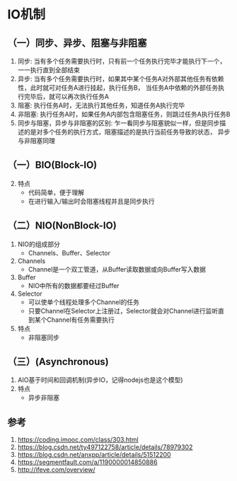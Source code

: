 # IO机制
## （一）同步、异步、阻塞与非阻塞
1. 同步: 当有多个任务需要执行时，只有前一个任务执行完毕才能执行下一个，一一执行直到全部结束
2. 异步: 当有多个任务需要执行时，如果其中某个任务A对外部其他任务有依赖性，此时就可对任务A进行挂起，执行任务B，
    当任务A中依赖的外部任务执行完毕后，就可以再次执行任务A
3. 阻塞: 执行任务A时，无法执行其他任务，知道任务A执行完毕
3. 非阻塞: 执行任务A时，如果任务A内部包含阻塞任务，则跳过任务A执行任务B
4. 同步与阻塞，异步与非阻塞的区别: 乍一看同步与阻塞貌似一样，但是同步描述的是对多个任务的执行方式，阻塞描述的是执行当前任务导致的状态，
    异步与非阻塞同理
## （一）BIO(Block-IO)
2. 特点
    * 代码简单，便于理解
    * 在进行输入/输出时会阻塞线程并且是同步执行
## （二）NIO(NonBlock-IO)
1. NIO的组成部分
    * Channels、Buffer、Selector
2. Channels
    * Channel是一个双工管道，从Buffer读取数据或向Buffer写入数据
3. Buffer
    * NIO中所有的数据都要经过Buffer
4. Selector
    * 可以使单个线程处理多个Channel的任务
    * 只要Channel在Selector上注册过，Selector就会对Channel进行监听直到某个Channel有任务需要执行
2. 特点
    * 非阻塞同步
## （三）(Asynchronous)
1. AIO基于时间和回调机制(异步IO，记得nodejs也是这个模型)
2. 特点
    * 异步非阻塞
## 参考
1. https://coding.imooc.com/class/303.html
2. https://blog.csdn.net/ty497122758/article/details/78979302
3. https://blog.csdn.net/anxpp/article/details/51512200
4. https://segmentfault.com/a/1190000014850886
5. http://ifeve.com/overview/





